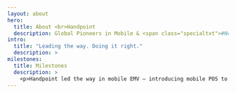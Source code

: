 ```yaml
---
layout: about
hero: 
  title: About <br>Handpoint
  description: Global Pioneers in Mobile & <span class="specialtxt">#NextGenPOS</span>
intro: 
  title: "Leading the way. Doing it right."
  description: > 
milestones:
  title: Milestones
  description: >
    <p>Handpoint led the way in mobile EMV – introducing mobile POS to the airlines, emv enabling several airlines for the first time, and delivering the worlds first EMV mobile POS a decade ago. We delivered the world‘s first PCI-P2PE payment applications for mobile EMV and built a state of the art platform for making mobile POS scalable, sustainable, and secure.</p><p>We opened access to that platform with the first simple APIs for iOS and Android, bringing secure EMV to the dynamic space of nextgen pos. We then certified the Handpoint platform on 2 then 3 continents. In 2017 we focused on the cloud, migrating and certifying our platform on AWS and delivering EMV and NFC for web-based points of sale.</p><p>And now as the opportunity for omnicommerce continues to grow, we have expanded from to serve that opportunity with tokenization with multiple acquirers, standalone integrated-ready terminals, and new payment types for omnicommerce, while continuing our global expansion.</p>
--- 
```

